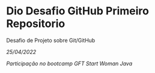# Dio Desafio GitHub Primeiro Repositorio
Desafio de Projeto sobre Git/GitHub

*25/04/2022*

*Participação no bootcamp GFT Start Woman Java*
